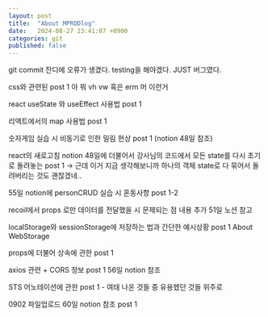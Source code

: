```yaml
---
layout: post
title:  "About MPRODlog"
date:   2024-08-27 23:41:07 +0900
categories: git
published: false
---
```


git commit 잔디에 오류가 생겼다. testing을 해야겠다.
JUST 버그였다.

css와 관련된 post 1 아 뭐 vh vw 혹은 erm 머 이런거

react useState 와 useEffect 사용법 post 1

리액트에서의 map 사용법 post 1

숫자게임 실습 시 비동기로 인한 밀림 현상 post 1 (notion 48일 참조)

react의 새로고침 notion 48일에 더불어서 강사님의 코드에서 모든 state를 다시 초기로 돌려놓는 post 1 -> 근데 이거 지금 생각해보니까 하나의 객체 state로 다 묶어서 돌려버리는 것도 괜찮겠네..

55일 notion에 personCRUD 실습 시 혼동사항 post 1-2

recoil에서 props 로만 데이터를 전달했을 시 문제되는 점 내용 추가 51일 노션 참고

localStorage와 sessionStorage에 저장하는 법과 간단한 예시상황 post 1 About WebStorage

props에 더불어 상속에 관한 post 1

axios 관련 + CORS 정보 post 1 56일 notion 참조

STS 어노테이션에 관한 post 1 - 여태 나온 것들 중 유용헸던 것들 위주로

0902 파일업로드 60일 notion 참조 post 1


